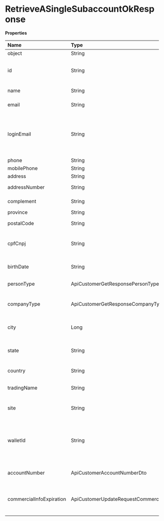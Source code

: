 # RetrieveASingleSubaccountOkResponse

**Properties**

| Name                     | Type                                                        | Required | Description                                                                    |
| :----------------------- | :---------------------------------------------------------- | :------- | :----------------------------------------------------------------------------- |
| object                   | String                                                      | ❌       | Object type                                                                    |
| id                       | String                                                      | ❌       | Unique subaccount identifier in Asaas                                          |
| name                     | String                                                      | ❌       | Subaccount name                                                                |
| email                    | String                                                      | ❌       | Subaccount email                                                               |
| loginEmail               | String                                                      | ❌       | Email for subaccount login, if not provided, the subaccount email will be used |
| phone                    | String                                                      | ❌       | Telephone                                                                      |
| mobilePhone              | String                                                      | ❌       | Cellphone                                                                      |
| address                  | String                                                      | ❌       | Public place                                                                   |
| addressNumber            | String                                                      | ❌       | Address number                                                                 |
| complement               | String                                                      | ❌       | Address complement                                                             |
| province                 | String                                                      | ❌       | Neighborhood                                                                   |
| postalCode               | String                                                      | ❌       | Address zip code                                                               |
| cpfCnpj                  | String                                                      | ❌       | CPF or CNPJ of the subaccount owner                                            |
| birthDate                | String                                                      | ❌       | Date of birth (only for Individuals)                                           |
| personType               | ApiCustomerGetResponsePersonType                            | ❌       | Kind of person                                                                 |
| companyType              | ApiCustomerGetResponseCompanyType                           | ❌       | Type of company (only when Legal Entity)                                       |
| city                     | Long                                                        | ❌       | Unique city identifier in Asaas                                                |
| state                    | String                                                      | ❌       | State abbreviation (SP, RJ, SC, ...)                                           |
| country                  | String                                                      | ❌       | Country (Fixed Brazil)                                                         |
| tradingName              | String                                                      | ❌       | Display name (auto-populated)                                                  |
| site                     | String                                                      | ❌       | Url reffered to the subaccount                                                 |
| walletId                 | String                                                      | ❌       | Unique wallet identifier to split charges or transfer between Asaas accounts   |
| accountNumber            | ApiCustomerAccountNumberDto                                 | ❌       | Subaccount number in Asaas                                                     |
| commercialInfoExpiration | ApiCustomerUpdateRequestCommercialInfoExpirationResponseDto | ❌       | Information about the expiration of commercial data                            |

<!-- This file was generated by liblab | https://liblab.com/ -->
